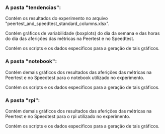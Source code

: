 ### A pasta "tendencias":

Contém os resultados do experimento no arquivo "peertest_and_speedtest_standard_columns.xlsx".

Contém gráficos de variabilidade (boxplots) do dia da semana e das horas do dia das aferições das métricas na Peertest e no Speedtest.

Contém os scripts e os dados especificos para a geração de tais gráficos.

### A pasta "notebook":

Contém demais gráficos dos resultados das aferições das métricas na Peertest e no Speedtest para o notebook utilizado no experimento.

Contém os scripts e os dados especificos para a geração de tais gráficos.


### A pasta "rpi":

Contém demais gráficos dos resultados das aferições das métricas na Peertest e no Speedtest para o rpi utilizado no experimento.

Contém os scripts e os dados especificos para a geração de tais gráficos.
